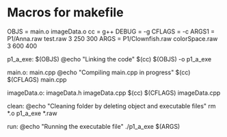 # 
#
#

# Macros for makefile
OBJS = main.o imageData.o
cc = g++
DEBUG = -g
CFLAGS = -c
ARGS1 = P1/Anna.raw test.raw 3 250 300
ARGS = P1/Clownfish.raw colorSpace.raw 3 600 400
 
p1_a_exe: $(OBJS)
	@echo "Linking the code"
	$(cc) $(OBJS) -o p1_a_exe

main.o: main.cpp
	@echo "Compiling main.cpp in progress"
	$(cc) $(CFLAGS) main.cpp

imageData.o: imageData.h imageData.cpp
	$(cc) $(CFLAGS) imageData.cpp

clean:
	@echo "Cleaning folder by deleting object and executable files"
	rm *.o p1_a_exe  *.raw

run:
	@echo "Running the executable file"
	./p1_a_exe $(ARGS)
